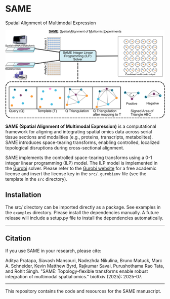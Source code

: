 # SAME
Spatial Alignment of Multimodal Expression

![SAME Overview](figs/SAME_overview.jpg)

**SAME (Spatial Alignment of Multimodal Expression)** is a computational framework for aligning and integrating spatial omics data across serial tissue sections and modalities (e.g., proteins, transcripts, metabolites). SAME introduces space-tearing transforms, enabling controlled, localized topological disruptions during cross-sectional alignment. 

SAME implements the controlled space-tearing transforms using a 0-1 integer linear programming (ILP) model. The ILP model is implemented in the [Gurobi](https://www.gurobi.com/) solver. Please refer to the [Gurobi website](https://www.gurobi.com/) for a free academic license and insert the license key in the `src/.gurobienv` file (see the template in the `src` directory).

## Installation
The src/ directory can be imported directly as a package.  See examples in the `examples` directory. Please install the dependencies manually. A future release will include a setup.py file to install the dependencies automatically.




---

## Citation

If you use SAME in your research, please cite:

Aditya Pratapa, Siavash Mansouri, Nadezhda Nikulina, Bruno Matuck, Marc A. Schneider, Kevin Matthew Byrd, Rajkumar Savai, Purushothama Rao Tata, and Rohit Singh. "SAME: Topology-flexible transforms enable robust integration of multimodal spatial omics." bioRxiv (2025): 2025-07.


---

This repository contains the code and resources for the SAME manuscript.
